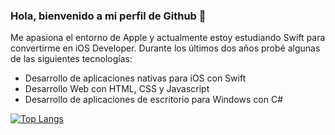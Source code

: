 ### Hola, bienvenido a mi perfil de Github 👋 

Me apasiona el entorno de Apple y actualmente estoy estudiando Swift para convertirme en iOS Developer.
Durante los últimos dos años probé algunas de las siguientes tecnologías:

- Desarrollo de aplicaciones nativas para iOS con Swift
- Desarrollo Web con HTML, CSS y Javascript
- Desarrollo de aplicaciones de escritorio para Windows con C#


[![Top Langs](https://github-readme-stats.vercel.app/api/top-langs/?username=mituartel&layout=compact)](https://github.com/anuraghazra/github-readme-stats)
